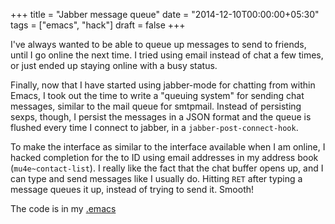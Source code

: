 +++
title = "Jabber message queue"
date = "2014-12-10T00:00:00+05:30"
tags = ["emacs", "hack"]
draft = false
+++

I've always wanted to be able to queue up messages to send to friends, until I
go online the next time.  I tried using email instead of chat a few times, or
just ended up staying online with a busy status.

Finally, now that I have started using jabber-mode for chatting from within
Emacs, I took out the time to write a "queuing system" for sending chat
messages, similar to the mail queue for smtpmail.  Instead of persisting sexps,
though, I persist the messages in a JSON format and the queue is flushed every
time I connect to jabber, in a `jabber-post-connect-hook`.

To make the interface as similar to the interface available when I am online, I
hacked completion for the to ID using email addresses in my address book
(`mu4e~contact-list`).  I really like the fact that the chat buffer opens up,
and I can type and send messages like I usually do.  Hitting `RET` after typing
a message queues it up, instead of trying to send it. Smooth!

The code is in my [.emacs](https://github.com/punchagan/dot-emacs/blob/master/punchagan.org#jabber)
